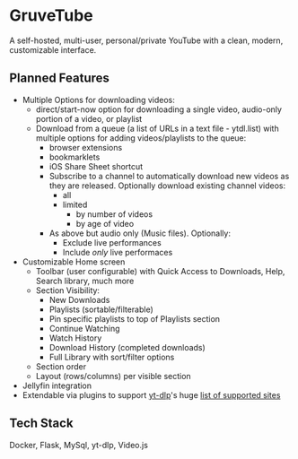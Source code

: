 # GruveTube

A self-hosted, multi-user, personal/private YouTube with a clean, modern, customizable interface.

## Planned Features
- Multiple Options for downloading videos:
  - direct/start-now option for downloading a single video, audio-only portion of a video, or playlist
  - Download from a queue (a list of URLs in a text file - ytdl.list) with multiple options for adding videos/playlists to the queue:
    - browser extensions
    - bookmarklets
    - iOS Share Sheet shortcut
    - Subscribe to a channel to automatically download new videos as they are released. Optionally download existing channel videos:
      - all
      - limited
        - by number of videos
        - by age of video
    - As above but audio only (Music files). Optionally:
      - Exclude live performances
      - Include _only_ live performaces
- Customizable Home screen
  - Toolbar (user configurable) with Quick Access to Downloads, Help, Search library, much more
  - Section Visibility:
    - New Downloads
    - Playlists (sortable/filterable)
    - Pin specific playlists to top of Playlists section
    - Continue Watching
    - Watch History
    - Download History (completed downloads)
    - Full Library with sort/filter options
  - Section order
  - Layout (rows/columns) per visible section
- Jellyfin integration
- Extendable via plugins to support [yt-dlp](https://github.com/yt-dlp)'s huge [list of supported sites](https://github.com/yt-dlp/yt-dlp/blob/master/supportedsites.md)

## Tech Stack
Docker, Flask, MySql, yt-dlp, Video.js
